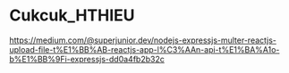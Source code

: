 # Cukcuk_HTHIEU
https://medium.com/@superjunior.dev/nodejs-expressjs-multer-reactjs-upload-file-t%E1%BB%AB-reactjs-app-l%C3%AAn-api-t%E1%BA%A1o-b%E1%BB%9Fi-expressjs-dd0a4fb2b32c
